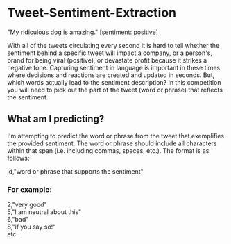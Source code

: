 # Tweet-Sentiment-Extraction

"My ridiculous dog is amazing." [sentiment: positive]

With all of the tweets circulating every second it is hard to tell whether the sentiment behind a specific tweet will impact a company, or a person's, brand for being viral (positive), or devastate profit because it strikes a negative tone. Capturing sentiment in language is important in these times where decisions and reactions are created and updated in seconds. But, which words actually lead to the sentiment description? In this competition you will need to pick out the part of the tweet (word or phrase) that reflects the sentiment.

## What am I predicting?
I'm attempting to predict the word or phrase from the tweet that exemplifies the provided sentiment. The word or phrase should include all characters within that span (i.e. including commas, spaces, etc.). The format is as follows:

id,"word or phrase that supports the sentiment"

### For example:
2,"very good" <br />
5,"I am neutral about this" <br />
6,"bad" <br />
8,"if you say so!" <br />
etc.
